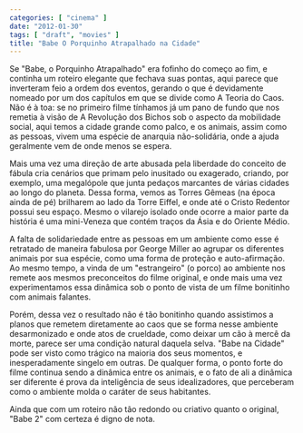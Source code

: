```yaml
---
categories: [ "cinema" ]
date: "2012-01-30"
tags: [ "draft", "movies" ]
title: "Babe O Porquinho Atrapalhado na Cidade"
---
```

Se "Babe, o Porquinho Atrapalhado" era fofinho do começo ao fim, e
continha um roteiro elegante que fechava suas pontas, aqui parece que
inverteram feio a ordem dos eventos, gerando o que é devidamente nomeado
por um dos capítulos em que se divide como A Teoria do Caos. Não
é à toa: se no primeiro filme tínhamos já um pano de fundo que
nos remetia à visão de A Revolução dos Bichos sob o aspecto da
mobilidade social, aqui temos a cidade grande como palco, e os animais,
assim como as pessoas, vivem uma espécie de anarquia não-solidária,
onde a ajuda geralmente vem de onde menos se espera.

Mais uma vez uma direção de arte abusada pela liberdade do conceito de
fábula cria cenários que primam pelo inusitado ou exagerado, criando,
por exemplo, uma megalópole que junta pedaços marcantes de várias
cidades ao longo do planeta. Dessa forma, vemos as Torres Gêmeas (na
época ainda de pé) brilharem ao lado da Torre Eiffel, e onde até o
Cristo Redentor possui seu espaço. Mesmo o vilarejo isolado onde ocorre
a maior parte da história é uma mini-Veneza que contém traços da
Ásia e do Oriente Médio.

A falta de solidariedade entre as pessoas em um ambiente como esse
é retratado de maneira fabulosa por George Miller ao agrupar os
diferentes animais por sua espécie, como uma forma de proteção e
auto-afirmação. Ao mesmo tempo, a vinda de um "estrangeiro" (o porco)
ao ambiente nos remete aos mesmos preconceitos do filme original, e onde
mais uma vez experimentamos essa dinâmica sob o ponto de vista de um
filme bonitinho com animais falantes.

Porém, dessa vez o resultado não é tão bonitinho quando assistimos
a planos que remetem diretamente ao caos que se forma nesse ambiente
desarmonizado e onde atos de crueldade, como deixar um cão à mercê
da morte, parece ser uma condição natural daquela selva. "Babe na
Cidade" pode ser visto como trágico na maioria dos seus momentos,
e inesperadamente singelo em outras. De qualquer forma, o ponto forte
do filme continua sendo a dinâmica entre os animais, e o fato de ali a
dinâmica ser diferente é prova da inteligência de seus idealizadores,
que perceberam como o ambiente molda o caráter de seus habitantes.

Ainda que com um roteiro não tão redondo ou criativo quanto o original,
"Babe 2" com certeza é digno de nota.


